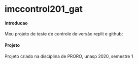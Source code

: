 # imccontrol201_gat

#### Introducao

Meu projeto de teste de controle de versão replit e github;

#### Projeto

Projeto criado na disciplina de PRORO, unasp 2020, semestre 1
